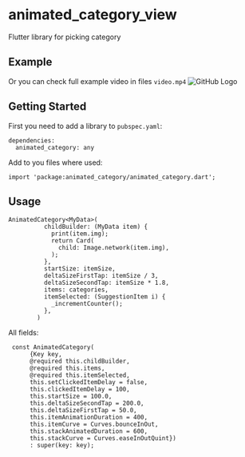 # animated_category_view
Flutter library for picking category

## Example
Or you can check full example video in files ```video.mp4```
![GitHub Logo](https://github.com/followthemoney1/animated_category/blob/master/gif.gif?raw=true)

## Getting Started

First you need to add a library to `pubspec.yaml`:
```
dependencies:
  animated_category: any
```

Add to you files where used:
```
import 'package:animated_category/animated_category.dart';
```


## Usage

```
AnimatedCategory<MyData>(
          childBuilder: (MyData item) {
            print(item.img);
            return Card(
              child: Image.network(item.img),
            );
          },
          startSize: itemSize,
          deltaSizeFirstTap: itemSize / 3,
          deltaSizeSecondTap: itemSize * 1.8,
          items: categories,
          itemSelected: (SuggestionItem i) {
            _incrementCounter();
          },
        )
```


All fields:
```
 const AnimatedCategory(
      {Key key,
      @required this.childBuilder,
      @required this.items,
      @required this.itemSelected,
      this.setClickedItemDelay = false,
      this.clickedItemDelay = 100,
      this.startSize = 100.0,
      this.deltaSizeSecondTap = 200.0,
      this.deltaSizeFirstTap = 50.0,
      this.itemAnimationDuration = 400,
      this.itemCurve = Curves.bounceInOut,
      this.stackAnimatedDuration = 600,
      this.stackCurve = Curves.easeInOutQuint})
      : super(key: key);
```
